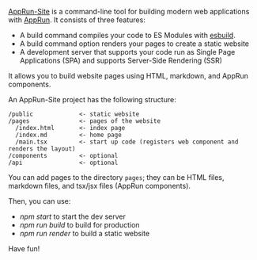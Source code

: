 [AppRun-Site](https://github.com/yysun/apprun-site) is a command-line tool for building modern web applications with [AppRun](https://github.com/yysun/apprun).  It consists of three features:

* A build command compiles your code to ES Modules with [esbuild](https://esbuild.github.io/).
* A build command option renders your pages to create a static website
* A development server that supports your code run as Single Page Applications (SPA) and supports Server-Side Rendering (SSR)

It allows you to build website pages using HTML, markdown, and AppRun components.

An AppRun-Site project has the following structure:

```
/public             <- static website
/pages              <- pages of the website
  /index.html       <- index page
  /index.md         <- home page
  /main.tsx         <- start up code (registers web component and renders the layout)
/components         <- optional
/api                <- optional
```

You can add pages to the directory `pages`; they can be HTML files, markdown files, and tsx/jsx files (AppRun components).

Then, you can use:

* _npm start_ to start the dev server
* _npm run build_ to build for production
* _npm run render_ to build a static website

Have fun!
